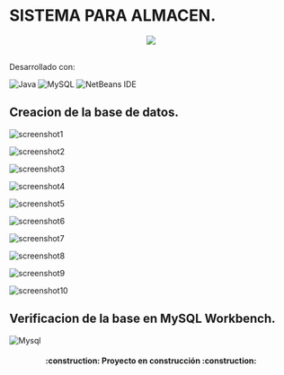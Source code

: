 # SISTEMA PARA ALMACEN.

 <p align="center">
   <img src="https://img.shields.io/badge/STATUS-EN%20DESAROLLO-green">
 </p>

 <br>Desarrollado con:
 
 ![Java](https://img.shields.io/badge/java-%23ED8B00.svg?style=for-the-badge&logo=openjdk&logoColor=white) 
 ![MySQL](https://img.shields.io/badge/mysql-%2300f.svg?style=for-the-badge&logo=mysql&logoColor=white)
 ![NetBeans IDE](https://img.shields.io/badge/NetBeansIDE-1B6AC6.svg?style=for-the-badge&logo=apache-netbeans-ide&logoColor=white)

## Creacion de la base de datos.
![screenshot1](https://github.com/edSoto02/Sistema-Almacen/assets/106222946/7c4f69d4-e9b3-44dd-b18a-766860c44606)

![screenshot2](https://github.com/edSoto02/Sistema-Almacen/assets/106222946/8168bcf2-b005-42fe-b69a-83ff2d69a0f7)

![screenshot3](https://github.com/edSoto02/Sistema-Almacen/assets/106222946/0587ba62-f7f3-4d8c-8587-0e4f65103e9e)

![screenshot4](https://github.com/edSoto02/Sistema-Almacen/assets/106222946/8765e17a-c948-4891-b789-277568dd729d)

![screenshot5](https://github.com/edSoto02/Sistema-Almacen/assets/106222946/d7b4ee1c-9535-4e74-b07a-b29fc544511a)

![screenshot6](https://github.com/edSoto02/Sistema-Almacen/assets/106222946/976d285a-5800-404f-b767-a0b8aed65a7a)

![screenshot7](https://github.com/edSoto02/Sistema-Almacen/assets/106222946/801d4b46-e705-430f-81ac-ce6f6eee4c2c)

![screenshot8](https://github.com/edSoto02/Sistema-Almacen/assets/106222946/48c61cf9-39fd-4753-bd68-4e1132766160)

![screenshot9](https://github.com/edSoto02/Sistema-Almacen/assets/106222946/f602d816-9eea-4a5d-8916-dd36130c62b5)

![screenshot10](https://github.com/edSoto02/Sistema-Almacen/assets/106222946/ac014b84-515d-45b7-8dbd-4289089bee1c)

## Verificacion de la base en MySQL Workbench.
![Mysql](https://github.com/edSoto02/Sistema-Almacen/assets/106222946/3adf32f5-1dfb-45a8-b966-be31217841c5)


<h4 align="center">
:construction: Proyecto en construcción :construction:
</h4>

